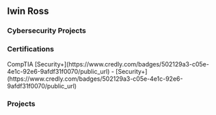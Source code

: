 <h2> Iwin Ross </h2>

<h3> Cybersecurity Projects </h3>

<h3> Certifications </h3>
CompTIA
[Security+](https://www.credly.com/badges/502129a3-c05e-4e1c-92e6-9afdf31f0070/public_url)
- [Security+](https://www.credly.com/badges/502129a3-c05e-4e1c-92e6-9afdf31f0070/public_url)
<h3> Projects </h3>

